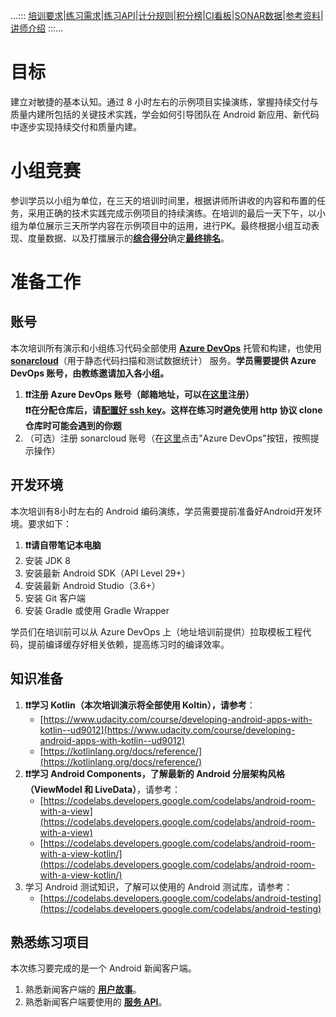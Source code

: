 ...:::  [培训要求](rules.md)\|[练习需求](https://cac-tech-coach.github.io/NewsClientSpecs)\|[练习API](https://cac-tech-coach.github.io/NewsClientAPI/)\|[计分规则](scoring.md)\|[积分榜](https://coda.io/d/CAC-OPPO-20200709_dg9ya1R2gRC/_suVcS#1_tuzU5/r1)\|[CI看板](http://47.114.185.30:8081/monitor?project=TLTraining-SZ-2&minTime=2020-07-9)\|[SONAR数据](https://sonarcloud.io/organizations/cac-technnical/projects?search=CAC-)\|[参考资料](references.md)\|[讲师介绍](coaches.md)  :::...

# 目标

建立对敏捷的基本认知。通过 8 小时左右的示例项目实操演练，掌握持续交付与质量内建所包括的关键技术实践，学会如何引导团队在 Android 新应用、新代码中逐步实现持续交付和质量内建。

# 小组竞赛

参训学员以小组为单位，在三天的培训时间里，根据讲师所讲收的内容和布置的任务，采用正确的技术实践完成示例项目的持续演练。在培训的最后一天下午，以小组为单位展示三天所学内容在示例项目中的运用，进行PK。最终根据小组互动表现、度量数据、以及打擂展示的[**综合得分**](scoring.md)确定[**最终排名**]()。

# 准备工作

## 账号

本次培训所有演示和小组练习代码全部使用 **[Azure DevOps](https://dev.azure.com/)** 托管和构建，也使用 **[sonarcloud](https://sonarcloud.io/)**（用于静态代码扫描和测试数据统计） 服务。**学员需要提供 Azure DevOps 账号，由教练邀请加入各小组。**

1. **❗❗注册 Azure DevOps 账号（邮箱地址，可以在[这里](https://dev.azure.com/)注册）**  
   **❗❗在分配仓库后，请[配置好 ssh key](https://dev.azure.com/cac-technical/_usersSettings/keys)。这样在练习时避免使用 http 协议 clone 仓库时可能会遇到的你题**
1. （可选）注册 sonarcloud 账号（在[这里](https://sonarcloud.io)点击"Azure DevOps"按钮，按照提示操作）

## 开发环境

本次培训有8小时左右的 Android 编码演练，学员需要提前准备好Android开发环境。要求如下：

1. **❗❗请自带笔记本电脑**
1. 安装 JDK 8
2. 安装最新 Android SDK（API Level 29+）
3. 安装最新 Android Studio（3.6+）
4. 安装 Git 客户端
5. 安装 Gradle 或使用 Gradle Wrapper

学员们在培训前可以从 Azure DevOps 上（地址培训前提供）拉取模板工程代码，提前编译缓存好相关依赖，提高练习时的编译效率。

## 知识准备

1. **❗❗学习 Kotlin（本次培训演示将全部使用 Koltin），请参考**：
   - [https://www.udacity.com/course/developing-android-apps-with-kotlin--ud9012](https://www.udacity.com/course/developing-android-apps-with-kotlin--ud9012)
   - [https://kotlinlang.org/docs/reference/](https://kotlinlang.org/docs/reference/)
2. **❗❗学习 Android Components，了解最新的 Android 分层架构风格（ViewModel 和 LiveData）**，请参考：
   - [https://codelabs.developers.google.com/codelabs/android-room-with-a-view](https://codelabs.developers.google.com/codelabs/android-room-with-a-view)  
   - [https://codelabs.developers.google.com/codelabs/android-room-with-a-view-kotlin/](https://codelabs.developers.google.com/codelabs/android-room-with-a-view-kotlin/)
3. 学习 Android 测试知识，了解可以使用的 Android 测试库，请参考：
   - [https://codelabs.developers.google.com/codelabs/android-testing](https://codelabs.developers.google.com/codelabs/android-testing)

## 熟悉练习项目

本次练习要完成的是一个 Android 新闻客户端。

1. 熟悉新闻客户端的 **[用户故事](https://cac-tech-coach.github.io/NewsClientSpecs)**。
2. 熟悉新闻客户端要使用的 **[服务 API](https://cac-tech-coach.github.io/NewsClientAPI/)**。
